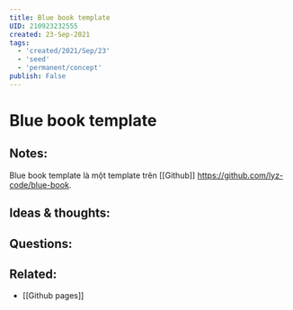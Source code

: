```yaml
---
title: Blue book template
UID: 210923232555
created: 23-Sep-2021
tags:
  - 'created/2021/Sep/23'
  - 'seed'
  - 'permanent/concept'
publish: False
---
```

# Blue book template

## Notes:
Blue book template là một template trên [[Github]] https://github.com/lyz-code/blue-book.

## Ideas & thoughts:

## Questions:

## Related:
- [[Github pages]]